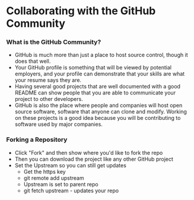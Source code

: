 # Collaborating with the GitHub Community

### What is the GitHub Community?

- GitHub is much more than just a place to host source control, though it does that well.
- Your GitHub profile is something that will be viewed by potential employers, and your profile can demonstrate that your skills are what your resume says they are.
- Having several good projects that are well documented with a good README can show people that you are able to communicate your project to other developers.
- GitHub is also the place where people and companies will host open source software, software that anyone can clone and modify. Working on these projects is a good idea because you will be contributing to software used by major companies.

### Forking a Repository

- Click "Fork" and then show where you'd like to fork the repo
- Then you can download the project like any other GitHub project
- Set the Upstream so you can still get updates
   - Get the https key
   - git remote add upstream <https key>
   - Upstream is set to parent repo
   - git fetch upstream - updates your repo

